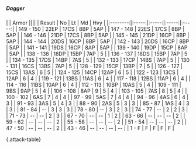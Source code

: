 ##### Dagger

|      |   Armor   ||||
|   Result   |   No   |   Lt   |   Md   |   Hvy   |
|:--------:|:-----:|:-----:|:-----:|:-----:|
| 149 - 150 | 22EP | 17CS | 8BP | 5AP |
| 147 - 148 | 22ES | 17CS | 8BP | 5AP |
| 146 - 146 | 21DP | 17CS | 8BP | 5AP |
| 145 - 145 | 21DP | 16CP | 8BP | 5AP |
| 144 - 144 | 20DS | 16CP | 8BP | 5AP |
| 142 - 143 | 20DS | 16CP | 8BP | 5AP |
| 141 - 141 | 19DS | 16CP | 8AP | 5AP |
| 139 - 140 | 19DP | 15CP | 8AP | 5AP |
| 138 - 138 | 18DP | 15BP | 7AP | 5 |
| 136 - 137 | 18DS | 15BP | 7AP | 5 |
| 134 - 135 | 17DS | 14BP | 7AS | 5 |
| 132 - 133 | 17CP | 14BS | 7AP | 5 |
| 130 - 131 | 16CS | 13BS | 7AP | 5 |
| 128 - 129 | 15CP | 13BP | 7 | 5 |
| 126 - 127 | 15CS | 13AS | 6 | 5 |
| 124 - 125 | 14CP | 12AP | 6 | 5 |
| 122 - 123 | 13CS | 12AP | 6 | 4 |
| 119 - 121 | 13BS | 11AS | 6 | 4 |
| 117 - 118 | 12BS | 11AP | 6 | 4 |
| 114 - 116 | 11BS | 10AP | 6 | 4 |
| 112 - 113 | 10BP | 10AS | 5 | 4 |
| 109 - 111 | 9BS | 9AP | 5 | 4 |
| 106 - 108 | 8AP | 9 | 5 | 4 |
| 103 - 105 | 7AS | 8 | 5 | 4 |
| 100 - 102 | 6AS | 7 | 4 | 4 |
| 97 - 99 | 5AS | 7 | 4 | 4 |
| 94 - 96 | 4AS | 6 | 4 | 3 |
| 91 - 93 | 3AS | 5 | 4 | 3 |
| 88 - 90 | 2AS | 5 | 3 | 3 |
| 85 - 87 | 1AS | 4 | 3 | 3 |
| 81 - 84 | --  | 3 | 3 | 3 |
| 78 - 80 | --  | 3 | 2 | 3 |
| 74 - 77 | --  | 2 | 2 | 3 |
| 71 - 73 | --  | --  | 2 | 3 |
| 67 - 70 | --  | --  | 1 | 2 |
| 63 - 66 | --  | --  | --  | 2 |
| 59 - 62 | --  | --  | --  | 2 |
| 55 - 58 | --  | --  | --  | 2 |
| 51 - 54 | --  | --  | --  | 2 |
| 47 - 50 | --  | --  | --  | 2 |
| 43 - 46 | --  | --  | --  | --  |
| 1 - F | F | F | F | F |

{.attack-table}
